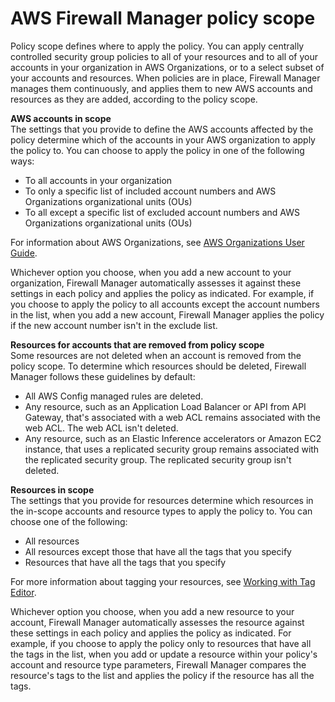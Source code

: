 # AWS Firewall Manager policy scope<a name="policy-scope"></a>

Policy scope defines where to apply the policy\. You can apply centrally controlled security group policies to all of your resources and to all of your accounts in your organization in AWS Organizations, or to a select subset of your accounts and resources\. When policies are in place, Firewall Manager manages them continuously, and applies them to new AWS accounts and resources as they are added, according to the policy scope\. 

**AWS accounts in scope**  
The settings that you provide to define the AWS accounts affected by the policy determine which of the accounts in your AWS organization to apply the policy to\. You can choose to apply the policy in one of the following ways: 
+ To all accounts in your organization
+ To only a specific list of included account numbers and AWS Organizations organizational units \(OUs\)
+ To all except a specific list of excluded account numbers and AWS Organizations organizational units \(OUs\)

For information about AWS Organizations, see [AWS Organizations User Guide](https://docs.aws.amazon.com/organizations/latest/userguide/)\. 

Whichever option you choose, when you add a new account to your organization, Firewall Manager automatically assesses it against these settings in each policy and applies the policy as indicated\. For example, if you choose to apply the policy to all accounts except the account numbers in the list, when you add a new account, Firewall Manager applies the policy if the new account number isn't in the exclude list\. 

**Resources for accounts that are removed from policy scope**  
Some resources are not deleted when an account is removed from the policy scope\. To determine which resources should be deleted, Firewall Manager follows these guidelines by default:
+ All AWS Config managed rules are deleted\.
+ Any resource, such as an Application Load Balancer or API from API Gateway, that's associated with a web ACL remains associated with the web ACL\. The web ACL isn't deleted\. 
+ Any resource, such as an Elastic Inference accelerators or Amazon EC2 instance, that uses a replicated security group remains associated with the replicated security group\. The replicated security group isn't deleted\. 

**Resources in scope**  
The settings that you provide for resources determine which resources in the in\-scope accounts and resource types to apply the policy to\. You can choose one of the following: 
+ All resources 
+ All resources except those that have all the tags that you specify
+ Resources that have all the tags that you specify

For more information about tagging your resources, see [Working with Tag Editor](https://docs.aws.amazon.com/awsconsolehelpdocs/latest/gsg/tag-editor.html)\. 

Whichever option you choose, when you add a new resource to your account, Firewall Manager automatically assesses the resource against these settings in each policy and applies the policy as indicated\. For example, if you choose to apply the policy only to resources that have all the tags in the list, when you add or update a resource within your policy's account and resource type parameters, Firewall Manager compares the resource's tags to the list and applies the policy if the resource has all the tags\. 